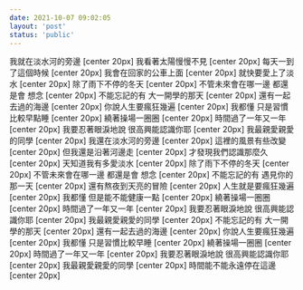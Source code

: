 ```yaml
---
date: 2021-10-07 09:02:05
layout: 'post'
status: 'public'
---
```

<audio src="https://inz.oss-cn-beijing.aliyuncs.com/Audios/Collection/%E4%B8%80%E5%8F%AA%E5%91%B1%E5%99%AA%E7%9A%84%E9%B8%AD%E6%A2%A8-nice%20to%20meet%20u.mp3" autoplay loop></audio>

我就在淡水河的旁邊 [center 20px]
我看著太陽慢慢不見 [center 20px]
每天一到了這個時候 [center 20px]
我會在回家的公車上面 [center 20px]
就快要愛上了淡水 [center 20px]
除了雨下不停的冬天 [center 20px]
不管未來會在哪一邊 都還是會 想念 [center 20px]
不能忘記的有 大一開學的那天 [center 20px]
還有一起去過的海邊 [center 20px]
你說人生要瘋狂幾遍 [center 20px]
我都懂 只是習慣比較早點睡 [center 20px]
繞著操場一圈圈 [center 20px]
時間過了一年又一年 [center 20px]
我要忍著眼淚地說 很高興能認識你耶 [center 20px]
我最親愛親愛的同學 [center 20px]
我還在淡水河的旁邊 [center 20px]
這裡的風景有些改變 [center 20px]
但我還是沿著河邊走 [center 20px]
才發現我們認識那麼久 [center 20px]
天知道我有多愛淡水 [center 20px]
除了雨下不停的冬天 [center 20px]
不管未來會在哪一邊 都還是會 想念 [center 20px]
不能忘記的有 遇見你的那一天 [center 20px]
還有熬夜到天亮的冒險 [center 20px]
人生就是要瘋狂幾遍 [center 20px]
我都懂 但是能不能健康一點 [center 20px]
繞著操場一圈圈 [center 20px]
時間過了一年又一年 [center 20px]
我要忍著眼淚地說 很高興能認識你耶 [center 20px]
我最親愛親愛的同學 [center 20px]
不能忘記的有 大一開學的那天 [center 20px]
還有一起去過的海邊 [center 20px]
你說人生要瘋狂幾遍 [center 20px]
我都懂 只是習慣比較早睡 [center 20px]
繞著操場一圈圈 [center 20px]
時間過了一年又一年 [center 20px]
我要忍著眼淚地說 很高興能認識你耶 [center 20px]
我最親愛親愛的同學 [center 20px]
時間能不能永遠停在這邊 [center 20px]